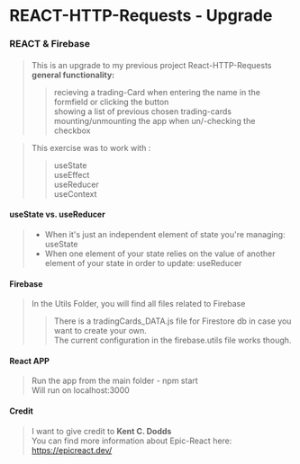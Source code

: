 # REACT-HTTP-Requests - Upgrade 
### REACT & Firebase

#### 
> This is an upgrade to my previous project React-HTTP-Requests</br>
> **general functionality:**
>> recieving a trading-Card when entering the name in the formfield or clicking the button  
>> showing a list of previous chosen trading-cards  
>> mounting/unmounting the app when un/-checking the checkbox

> This exercise was to work with :</br>
>> useState</br>
>> useEffect</br>
>> useReducer</br>
>> useContext</br>

#### useState vs. useReducer
> - When it's just an independent element of state you're managing:   useState  
> - When one element of your state relies on the value of another element of your state in order to update:   useReducer  

#### Firebase
> In the Utils Folder, you will find all files related to Firebase</br>
>> There is a tradingCards_DATA.js file for Firestore db in case you want to create your own.</br>
>> The current configuration in the firebase.utils file works though.</br>

#### React APP
> Run the app from the main folder - npm start</br>
> Will run on localhost:3000</br>

#### Credit
> I want to give credit to **Kent C. Dodds** </br>
> You can find more information about Epic-React here:</br> 
> https://epicreact.dev/</br>
